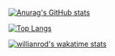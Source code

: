 [![Anurag's GitHub stats](https://github-readme-stats.vercel.app/api?username=unbeeyt)](https://github.com/anuraghazra/github-readme-stats)



[![Top Langs](https://github-readme-stats.vercel.app/api/top-langs/?username=anuraghazra&layout=compact)](https://github.com/anuraghazra/github-readme-stats)



[![willianrod's wakatime stats](https://github-readme-stats.vercel.app/api/wakatime?username=willianrod)](https://github.com/anuraghazra/github-readme-stats)

